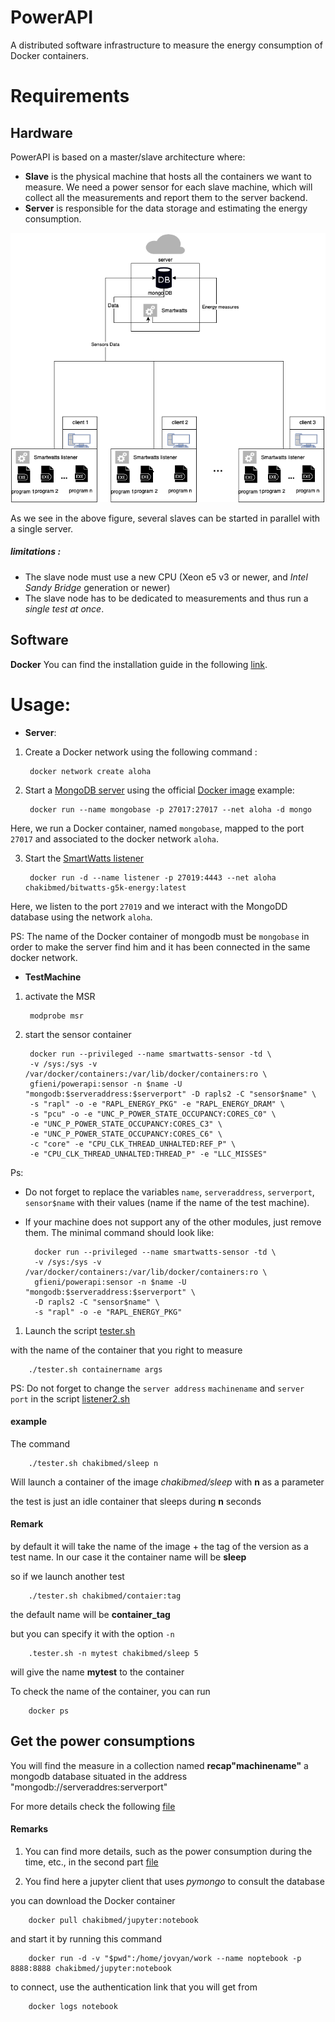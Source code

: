 # PowerAPI
A distributed software infrastructure to measure the energy consumption of Docker containers. 

# Requirements

## Hardware 

PowerAPI is based on a master/slave architecture where:
- **Slave** is the physical machine that hosts all the containers we want to measure. We need a power sensor for each slave machine, which will collect all the measurements and report them to the server backend.
- **Server** is responsible for the data storage and estimating the energy consumption.

![Smartwatts architecture](https://github.com/chakib-belgaid/powerapi-g5k/raw/master/images/SmartWatts.png "Smartwatts Architecture")

As we see in the above figure, several slaves can be started in parallel with a single server. 

##### limitations :
- The slave node must use a new CPU (Xeon e5 v3 or newer, and _Intel Sandy Bridge_ generation or newer)
- The slave node has to be dedicated to measurements and thus run a _single test at once_.

## Software

**Docker** 
You can find the installation guide in the following [link](https://docs.docker.com/install/linux/docker-ce/ubuntu/).


# Usage: 

- **Server**: 
1. Create a Docker network using the following command :
        
        docker network create aloha 

2. Start a [MongoDB server](https://www.mongodb.com) using the official [Docker image](https://hub.docker.com/_/mongo)
   example: 

        docker run --name mongobase -p 27017:27017 --net aloha -d mongo

Here, we run a Docker container, named `mongobase`, mapped to the port `27017` and associated to the docker network `aloha`.

3. Start the [SmartWatts listener](https://hub.docker.com/r/chakibmed/bitwatts-g5k-energy) 

        docker run -d --name listener -p 27019:4443 --net aloha chakibmed/bitwatts-g5k-energy:latest 

Here, we listen to the port `27019` and we interact with the MongoDD database using the network `aloha`.

PS: The name of the Docker container of mongodb must be `mongobase` in order to make the server find him and it has been connected in the same docker network. 


- **TestMachine** 
1. activate the MSR 
   
        modprobe msr

2. start the sensor container 
   
        docker run --privileged --name smartwatts-sensor -td \
        -v /sys:/sys -v /var/docker/containers:/var/lib/docker/containers:ro \
        gfieni/powerapi:sensor -n $name -U "mongodb:$serveraddress:$serverport" -D rapls2 -C "sensor$name" \
        -s "rapl" -o -e "RAPL_ENERGY_PKG" -e "RAPL_ENERGY_DRAM" \
        -s "pcu" -o -e "UNC_P_POWER_STATE_OCCUPANCY:CORES_C0" \
        -e "UNC_P_POWER_STATE_OCCUPANCY:CORES_C3" \
        -e "UNC_P_POWER_STATE_OCCUPANCY:CORES_C6" \
        -c "core" -e "CPU_CLK_THREAD_UNHALTED:REF_P" \
        -e "CPU_CLK_THREAD_UNHALTED:THREAD_P" -e "LLC_MISSES"

Ps:
- Do not forget to replace the variables `name`, `serveraddress`, `serverport`, `sensor$name`  with their values (name if the name of the test machine).
- If your machine does not support any of the other modules, just remove them. The minimal command should look like:
  
        docker run --privileged --name smartwatts-sensor -td \
        -v /sys:/sys -v /var/docker/containers:/var/lib/docker/containers:ro \
        gfieni/powerapi:sensor -n $name -U "mongodb:$serveraddress:$serverport" \
        -D rapls2 -C "sensor$name" \
        -s "rapl" -o -e "RAPL_ENERGY_PKG"

1. Launch the script [tester.sh](tester.sh)

with the name of the container that you right to measure  

        ./tester.sh containername args 
        
PS: Do not forget to change the `server address` `machinename` and `server port` in the script [listener2.sh](listener2.sh)

#### example 

The command 

        ./tester.sh chakibmed/sleep n

Will launch a container of the image *chakibmed/sleep* with **n** as a parameter  

the test is just an idle container that sleeps during **n** seconds 

#### Remark 
by default it will take the name of the image + the tag of the version as a test name. In our case it the container name will be **sleep** 

so if we launch another test 

        ./tester.sh chakibmed/contaier:tag 

the default name will be **container_tag** 

but you can specify it with the option `-n`

        .tester.sh -n mytest chakibmed/sleep 5 

will give the name **mytest** to the container 

To check the name of the container, you can run 

        docker ps 

## Get the power consumptions 

You will find the measure in a collection named **recap"machinename"** a mongodb database situated in the address "mongodb://serveraddres:serverport" 

For more details check the following [file](computeConso.ipynb) 

#### Remarks

1. You can find more details, such as the power consumption during the time, etc., in the second part [file](computeConso.ipynb)

2. You find here a jupyter client that uses *pymongo* to consult the database 

you can download the Docker container 
        
        docker pull chakibmed/jupyter:notebook 

and start it by running this command 

        docker run -d -v "$pwd":/home/jovyan/work --name noptebook -p 8888:8888 chakibmed/jupyter:notebook 

to connect, use the authentication link that you will get from 

        docker logs notebook 


